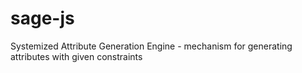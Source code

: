 # sage-js
Systemized Attribute Generation Engine - mechanism for generating attributes with given constraints
